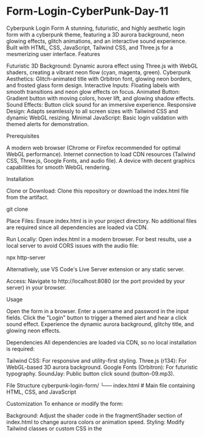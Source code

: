 # Form-Login-CyberPunk-Day-11
Cyberpunk Login Form
A stunning, futuristic, and highly aesthetic login form with a cyberpunk theme, featuring a 3D aurora background, neon glowing effects, glitch animations, and an interactive sound experience. Built with HTML, CSS, JavaScript, Tailwind CSS, and Three.js for a mesmerizing user interface.
Features

Futuristic 3D Background: Dynamic aurora effect using Three.js with WebGL shaders, creating a vibrant neon flow (cyan, magenta, green).
Cyberpunk Aesthetics: Glitch-animated title with Orbitron font, glowing neon borders, and frosted glass form design.
Interactive Inputs: Floating labels with smooth transitions and neon glow effects on focus.
Animated Button: Gradient button with moving colors, hover lift, and glowing shadow effects.
Sound Effects: Button click sound for an immersive experience.
Responsive Design: Adapts seamlessly to all screen sizes with Tailwind CSS and dynamic WebGL resizing.
Minimal JavaScript: Basic login validation with themed alerts for demonstration.

Prerequisites

A modern web browser (Chrome or Firefox recommended for optimal WebGL performance).
Internet connection to load CDN resources (Tailwind CSS, Three.js, Google Fonts, and audio file).
A device with decent graphics capabilities for smooth WebGL rendering.

Installation

Clone or Download:
Clone this repository or download the index.html file from the artifact.

git clone <repository-url>


Place Files:
Ensure index.html is in your project directory. No additional files are required since all dependencies are loaded via CDN.


Run Locally:
Open index.html in a modern browser. For best results, use a local server to avoid CORS issues with the audio file:

npx http-server


Alternatively, use VS Code's Live Server extension or any static server.


Access:
Navigate to http://localhost:8080 (or the port provided by your server) in your browser.



Usage

Open the form in a browser.
Enter a username and password in the input fields.
Click the "Login" button to trigger a themed alert and hear a click sound effect.
Experience the dynamic aurora background, glitchy title, and glowing neon effects.

Dependencies
All dependencies are loaded via CDN, so no local installation is required:

Tailwind CSS: For responsive and utility-first styling.
Three.js (r134): For WebGL-based 3D aurora background.
Google Fonts (Orbitron): For futuristic typography.
SoundJay: Public button click sound (button-09.mp3).

File Structure
cyberpunk-login-form/
└── index.html        # Main file containing HTML, CSS, and JavaScript

Customization
To enhance or modify the form:

Background: Adjust the shader code in the fragmentShader section of index.html to change aurora colors or animation speed.
Styling: Modify Tailwind classes or custom CSS in the <style> tag for different colors, sizes, or effects.
Functionality: Replace the handleLogin function with real backend validation (e.g., API integration).
Sound: Swap the audio URL in the clickSound variable for a different sound effect.

Notes

The WebGL background may require a device with sufficient graphics performance for smooth rendering.
Ensure an internet connection to load CDN resources. For offline use, download and host the dependencies locally.
The form currently uses a simple alert for login. For production, integrate with a backend authentication system.
To update this artifact, use the same artifact_id (4ad41da7-c89d-4ac3-bffe-0ae642b5d7fe) with a new artifact_version_id.

Troubleshooting

WebGL Not Rendering: Ensure your browser supports WebGL 2.0 and your device has adequate GPU capabilities.
Audio Not Playing: Some browsers block auto-playing audio. Click the button to trigger the sound manually.
CORS Issues: Serve the project using a local server to avoid cross-origin restrictions with the audio file.

License
This project is for demonstration purposes. Assets (e.g., audio) are sourced from public domains; ensure compliance with their respective licenses for commercial use.
Credits

Built with ❤️ by Grok 3, created by xAI.
Inspired by cyberpunk and sci-fi aesthetics.

